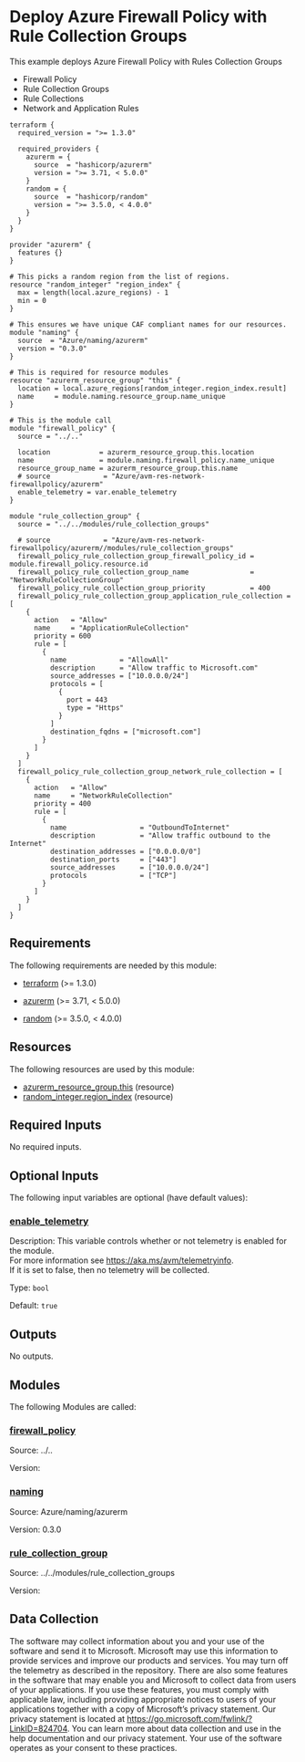 <!-- BEGIN_TF_DOCS -->
# Deploy Azure Firewall Policy with Rule Collection Groups

This example deploys Azure Firewall Policy with Rules Collection Groups

- Firewall Policy
- Rule Collection Groups
- Rule Collections
- Network and Application Rules

```hcl
terraform {
  required_version = ">= 1.3.0"

  required_providers {
    azurerm = {
      source  = "hashicorp/azurerm"
      version = ">= 3.71, < 5.0.0"
    }
    random = {
      source  = "hashicorp/random"
      version = ">= 3.5.0, < 4.0.0"
    }
  }
}

provider "azurerm" {
  features {}
}

# This picks a random region from the list of regions.
resource "random_integer" "region_index" {
  max = length(local.azure_regions) - 1
  min = 0
}

# This ensures we have unique CAF compliant names for our resources.
module "naming" {
  source  = "Azure/naming/azurerm"
  version = "0.3.0"
}

# This is required for resource modules
resource "azurerm_resource_group" "this" {
  location = local.azure_regions[random_integer.region_index.result]
  name     = module.naming.resource_group.name_unique
}

# This is the module call
module "firewall_policy" {
  source = "../.."

  location            = azurerm_resource_group.this.location
  name                = module.naming.firewall_policy.name_unique
  resource_group_name = azurerm_resource_group.this.name
  # source             = "Azure/avm-res-network-firewallpolicy/azurerm"
  enable_telemetry = var.enable_telemetry
}

module "rule_collection_group" {
  source = "../../modules/rule_collection_groups"

  # source             = "Azure/avm-res-network-firewallpolicy/azurerm//modules/rule_collection_groups"
  firewall_policy_rule_collection_group_firewall_policy_id = module.firewall_policy.resource.id
  firewall_policy_rule_collection_group_name               = "NetworkRuleCollectionGroup"
  firewall_policy_rule_collection_group_priority           = 400
  firewall_policy_rule_collection_group_application_rule_collection = [
    {
      action   = "Allow"
      name     = "ApplicationRuleCollection"
      priority = 600
      rule = [
        {
          name             = "AllowAll"
          description      = "Allow traffic to Microsoft.com"
          source_addresses = ["10.0.0.0/24"]
          protocols = [
            {
              port = 443
              type = "Https"
            }
          ]
          destination_fqdns = ["microsoft.com"]
        }
      ]
    }
  ]
  firewall_policy_rule_collection_group_network_rule_collection = [
    {
      action   = "Allow"
      name     = "NetworkRuleCollection"
      priority = 400
      rule = [
        {
          name                  = "OutboundToInternet"
          description           = "Allow traffic outbound to the Internet"
          destination_addresses = ["0.0.0.0/0"]
          destination_ports     = ["443"]
          source_addresses      = ["10.0.0.0/24"]
          protocols             = ["TCP"]
        }
      ]
    }
  ]
}
```

<!-- markdownlint-disable MD033 -->
## Requirements

The following requirements are needed by this module:

- <a name="requirement_terraform"></a> [terraform](#requirement\_terraform) (>= 1.3.0)

- <a name="requirement_azurerm"></a> [azurerm](#requirement\_azurerm) (>= 3.71, < 5.0.0)

- <a name="requirement_random"></a> [random](#requirement\_random) (>= 3.5.0, < 4.0.0)

## Resources

The following resources are used by this module:

- [azurerm_resource_group.this](https://registry.terraform.io/providers/hashicorp/azurerm/latest/docs/resources/resource_group) (resource)
- [random_integer.region_index](https://registry.terraform.io/providers/hashicorp/random/latest/docs/resources/integer) (resource)

<!-- markdownlint-disable MD013 -->
## Required Inputs

No required inputs.

## Optional Inputs

The following input variables are optional (have default values):

### <a name="input_enable_telemetry"></a> [enable\_telemetry](#input\_enable\_telemetry)

Description: This variable controls whether or not telemetry is enabled for the module.  
For more information see https://aka.ms/avm/telemetryinfo.  
If it is set to false, then no telemetry will be collected.

Type: `bool`

Default: `true`

## Outputs

No outputs.

## Modules

The following Modules are called:

### <a name="module_firewall_policy"></a> [firewall\_policy](#module\_firewall\_policy)

Source: ../..

Version:

### <a name="module_naming"></a> [naming](#module\_naming)

Source: Azure/naming/azurerm

Version: 0.3.0

### <a name="module_rule_collection_group"></a> [rule\_collection\_group](#module\_rule\_collection\_group)

Source: ../../modules/rule_collection_groups

Version:

<!-- markdownlint-disable-next-line MD041 -->
## Data Collection

The software may collect information about you and your use of the software and send it to Microsoft. Microsoft may use this information to provide services and improve our products and services. You may turn off the telemetry as described in the repository. There are also some features in the software that may enable you and Microsoft to collect data from users of your applications. If you use these features, you must comply with applicable law, including providing appropriate notices to users of your applications together with a copy of Microsoft’s privacy statement. Our privacy statement is located at <https://go.microsoft.com/fwlink/?LinkID=824704>. You can learn more about data collection and use in the help documentation and our privacy statement. Your use of the software operates as your consent to these practices.
<!-- END_TF_DOCS -->